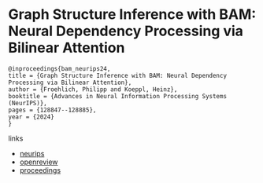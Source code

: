 # Graph Structure Inference with BAM: Neural Dependency Processing via Bilinear Attention

```
@inproceedings{bam_neurips24,
title = {Graph Structure Inference with BAM: Neural Dependency Processing via Bilinear Attention},
author = {Froehlich, Philipp and Koeppl, Heinz},
booktitle = {Advances in Neural Information Processing Systems (NeurIPS)},
pages = {128847--128885},
year = {2024}
}
```

links
- [neurips](https://nips.cc/Conferences/2024/Schedule?showEvent=96766)
- [openreview](https://openreview.net/forum?id=3ADBiWNUBb)
- [proceedings](https://papers.nips.cc//paper_files/paper/2024/hash/e8ccaec7aea6f5740a3a3fdba390e466-Abstract-Conference.html)
